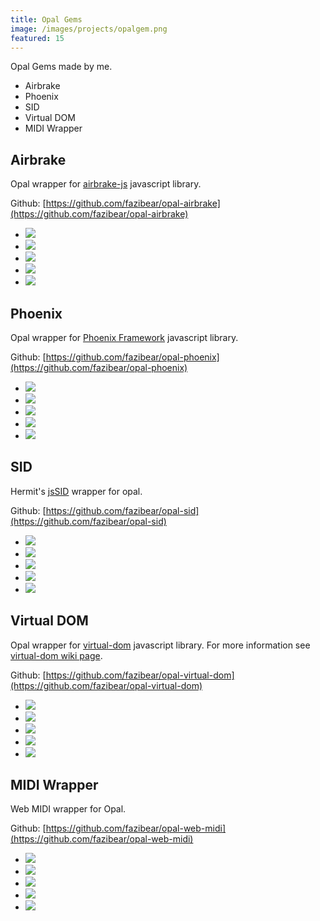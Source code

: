 ```yaml
---
title: Opal Gems
image: /images/projects/opalgem.png
featured: 15
---
```


Opal Gems made by me.

<!--more-->

- Airbrake
- Phoenix
- SID
- Virtual DOM
- MIDI Wrapper

## Airbrake

Opal wrapper for [airbrake-js](https://github.com/airbrake/airbrake-js) javascript library.

Github: [https://github.com/fazibear/opal-airbrake](https://github.com/fazibear/opal-airbrake)

- ![](https://badge.fury.io/rb/opal-airbrake.svg)
- ![](https://img.shields.io/github/stars/fazibear/opal-airbrake.svg)
- ![](https://img.shields.io/gem/dt/opal-airbrake.svg)
- ![](https://codeclimate.com/github/fazibear/opal-airbrake/badges/gpa.svg)
- ![](https://img.shields.io/badge/license-MIT-blue.svg)

## Phoenix

Opal wrapper for [Phoenix Framework](http://phoenixframework.org/) javascript library.

Github: [https://github.com/fazibear/opal-phoenix](https://github.com/fazibear/opal-phoenix)

- ![](https://badge.fury.io/rb/opal-phoenix.svg)
- ![](https://img.shields.io/github/stars/fazibear/opal-phoenix.svg)
- ![](https://img.shields.io/gem/dt/opal-phoenix.svg)
- ![](https://codeclimate.com/github/fazibear/opal-phoenix/badges/gpa.svg)
- ![](https://img.shields.io/badge/license-MIT-blue.svg)

## SID

Hermit's [jsSID](https://github.com/hermitsoft/jsSID) wrapper for opal.

Github: [https://github.com/fazibear/opal-sid](https://github.com/fazibear/opal-sid)

- ![](https://badge.fury.io/rb/opal-sid.svg)
- ![](https://img.shields.io/github/stars/fazibear/opal-sid.svg)
- ![](https://img.shields.io/gem/dt/opal-sid.svg)
- ![](https://codeclimate.com/github/fazibear/opal-sid/badges/gpa.svg)
- ![](https://img.shields.io/badge/license-MIT-blue.svg)

## Virtual DOM

Opal wrapper for [virtual-dom](https://github.com/Matt-Esch/virtual-dom) javascript library. For more information see [virtual-dom wiki page](https://github.com/Matt-Esch/virtual-dom/wiki).

Github: [https://github.com/fazibear/opal-virtual-dom](https://github.com/fazibear/opal-virtual-dom)

- ![](https://badge.fury.io/rb/opal-virtual-dom.svg)
- ![](https://img.shields.io/github/stars/fazibear/opal-virtual-dom.svg)
- ![](https://img.shields.io/gem/dt/opal-virtual-dom.svg)
- ![](https://codeclimate.com/github/fazibear/opal-virtual-dom/badges/gpa.svg)
- ![](https://img.shields.io/badge/license-MIT-blue.svg)

## MIDI Wrapper

Web MIDI wrapper for Opal.

Github: [https://github.com/fazibear/opal-web-midi](https://github.com/fazibear/opal-web-midi)

- ![](https://badge.fury.io/rb/opal-web-midi.svg)
- ![](https://img.shields.io/github/stars/fazibear/opal-web-midi.svg)
- ![](https://img.shields.io/gem/dt/opal-web-midi.svg)
- ![](https://codeclimate.com/github/fazibear/opal-web-midi/badges/gpa.svg)
- ![](https://img.shields.io/badge/license-MIT-blue.svg)
